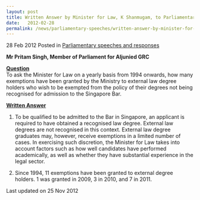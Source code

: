 ```yaml
---
layout: post
title: Written Answer by Minister for Law, K Shanmugam, to Parliamentary Question on the number of exemptions granted to external degree holders
date:   2012-02-28
permalink: /news/parliamentary-speeches/written-answer-by-minister-for-law-k-shanmugam-to-parliamentary-question-on-the-number-of
---
```


28 Feb 2012 Posted in [Parliamentary speeches and responses](/news/parliamentary-speeches) 

**Mr Pritam Singh, Member of Parliament for Aljunied GRC**

**<u>Question</u>**  
To ask the Minister for Law on a yearly basis from 1994 onwards, how many exemptions have been granted by the Ministry to external law degree holders who wish to be exempted from the policy of their degrees not being recognised for admission to the Singapore Bar. 

**<u>Written Answer</u>**  
1. To be qualified to be admitted to the Bar in Singapore, an applicant is required to have obtained a recognised law degree. External law degrees are not recognised in this context.  External law degree graduates may, however, receive exemptions in a limited number of cases. In exercising such discretion, the Minister for Law takes into account factors such as how well candidates have performed academically, as well as whether they have substantial experience in the legal sector.

2. Since 1994, 11 exemptions have been granted to external degree holders. 1 was granted in 2009, 3 in 2010, and 7 in 2011. 


<p class="right-side-updated">Last updated on 25 Nov 2012 </p>
